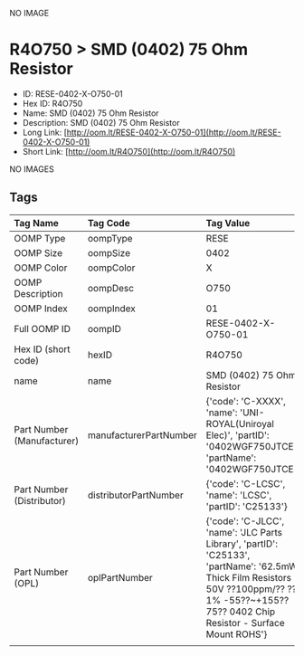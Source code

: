 


  
NO IMAGE  
# R4O750 > SMD (0402) 75 Ohm Resistor

- ID: RESE-0402-X-O750-01
- Hex ID: R4O750
- Name: SMD (0402) 75 Ohm Resistor
- Description: SMD (0402) 75 Ohm Resistor
- Long Link: [http://oom.lt/RESE-0402-X-O750-01](http://oom.lt/RESE-0402-X-O750-01)
- Short Link: [http://oom.lt/R4O750](http://oom.lt/R4O750)
  
NO IMAGES  
## Tags
  

|Tag Name|Tag Code|Tag Value|
| :--- | :--- | :--- |
|OOMP Type|oompType|RESE|
|OOMP Size|oompSize|0402|
|OOMP Color|oompColor|X|
|OOMP Description|oompDesc|O750|
|OOMP Index|oompIndex|01|
|Full OOMP ID|oompID|RESE-0402-X-O750-01|
|Hex ID (short code)|hexID|R4O750|
|name|name|SMD (0402) 75 Ohm Resistor|
|Part Number (Manufacturer)|manufacturerPartNumber|{'code': 'C-XXXX', 'name': 'UNI-ROYAL(Uniroyal Elec)', 'partID': '0402WGF750JTCE', 'partName': '0402WGF750JTCE'}|
|Part Number (Distributor)|distributorPartNumber|{'code': 'C-LCSC', 'name': 'LCSC', 'partID': 'C25133'}|
|Part Number (OPL)|oplPartNumber|{'code': 'C-JLCC', 'name': 'JLC Parts Library', 'partID': 'C25133', 'partName': '62.5mW Thick Film Resistors 50V ??100ppm/?? ??1% -55??~+155?? 75?? 0402  Chip Resistor - Surface Mount ROHS'}|
||||
